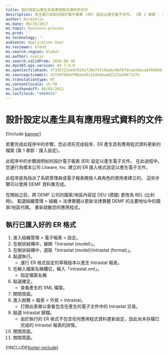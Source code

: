```yaml
---
title: 設計設定以產生具有應用程式資料的文件
description: 本主題介紹如何設計電子報表 (ER) 設定以產生電子文件。 (第 1 章節 - 匯入設定)
author: NickSelin
ms.date: 06/19/2017
ms.topic: business-process
ms.prod: ''
ms.technology: ''
audience: Application User
ms.reviewer: kfend
ms.search.region: Global
ms.author: nselin
ms.search.validFrom: 2016-06-30
ms.dyn365.ops.version: AX 7.0.0
ms.openlocfilehash: 3f335721ee97919af20e73fc9da6c9bf07dcae50aca8f8904d144d75c2f4d7b1
ms.sourcegitcommit: 42fe9790ddf0bdad911544deaa82123a396712fb
ms.translationtype: HT
ms.contentlocale: zh-TW
ms.lasthandoff: 08/05/2021
ms.locfileid: "8460433"
---
```

# <a name="design-configurations-to-generate-documents-that-have-application-data"></a>設計設定以產生具有應用程式資料的文件

[!include [banner](../../includes/banner.md)]

若要完成此程序中的步驟，您必須先完成程序，ER 產生具有應用程式資料更新的檔案 (第 1 章節：匯入設定)。



此程序中的步驟說明如何設計電子報表 (ER) 設定以產生電子文件。 在此過程中，您運行為樣本公司 Litware, Inc. 建立的 ER 匯入格式設定以產生電子文件。



此程序是為指派了系統管理員或電子報表開發人員角色的使用者建立的。 這些步驟可以使用 DEMF 資料集完成。 



在開始之前，將 DEMF 公司的國家/地區內容從 DEU (德國) 更改為 BEL (比利時)。 點選組織管理 > 組織 > 法律實體以更新法律實體 DEMF 的主要地址中的國家/地區代碼。 重新啟動您的應用程式。


## <a name="run-imported-er-format"></a>執行已匯入好的 ER 格式
1. 進入組織管理 > 電子報表 > 設定。
2. 在樹狀結構中，展開「Intrastat (model)」。
3. 在樹狀結構中，選取「Intrastat (model)\Intrastat (format)」。
4. 點選執行。
    * 運行 ER 格式設定的草稿版本以產生 Intrastat 報表。  
5. 在輸入檔案名稱欄位，輸入「intrastat.xml」。
    * 指定檔案名稱  
6. 點選確定。
    * 查看產生的 XML 檔案。  
7. 關閉頁面。
8. 進入稅務 > 報表 > 外貿 > Intrastat。
    * 打開此表單以查看包含在產生的電子文件中的 Intrastat 交易。  
9. 點選 Intrastat 歸檔。
    * 由於執行的 ER 格式不包含任何應用程式資料更新設定，因此尚未存檔已完成的 Intrastat 報表的詳情。  
10. 關閉頁面。
11. 關閉頁面。



[!INCLUDE[footer-include](../../../../includes/footer-banner.md)]